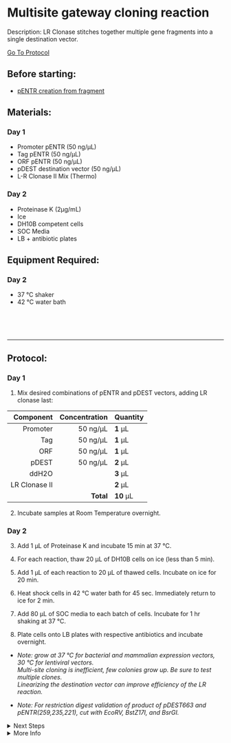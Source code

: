 Multisite gateway cloning reaction 
================================================================================
Description: LR Clonase stitches together multiple gene fragments into a single destination vector.

[Go To Protocol](#protocol)

Before starting:
--------------------------------------------------------------------------------
* [pENTR creation from fragment](./pDONR-BP-reaction.md)

Materials:
--------------------------------------------------------------------------------
### Day 1
  * Promoter pENTR (50 ng/µL)
  * Tag pENTR (50 ng/µL)
  * ORF pENTR (50 ng/µL)
  * pDEST destination vector (50 ng/µL)
  * L-R Clonase II Mix (Thermo)

### Day 2
  * Proteinase K (2µg/mL)
  * Ice
  * DH10B competent cells
  * SOC Media
  * LB + antibiotic plates

Equipment Required:
--------------------------------------------------------------------------------
### Day 2

  * 37 °C shaker
  * 42 °C water bath

<br/>

<br/>

<br/>

<!-- Use <br/> to go to next page -->
___
Protocol:
--------------------------------------------------------------------------------
### Day 1
1. Mix desired combinations of pENTR and pDEST vectors, adding LR clonase last:

  | Component | Concentration | Quantity | 
  | ---------: | ---------: | :---------- |
  | Promoter | 50 ng/µL | **1**  µL |
  | Tag | 50 ng/µL | **1**  µL |
  | ORF | 50 ng/µL | **1**  µL |
  | pDEST | 50 ng/µL | **2**  µL |
  | ddH2O || **3**  µL |
  | LR Clonase II|| **2**  µL |
  || **Total** | **10** µL |
              
 2. Incubate samples at Room Temperature overnight.

### Day 2

3. Add 1 µL of Proteinase K and incubate 15 min at 37 °C.

4. For each reaction, thaw 20 µL of DH10B cells on ice (less than 5 min).

5. Add 1 µL of each reaction to 20 µL of thawed cells. Incubate on ice for 20 min.

6. Heat shock cells in 42 °C water bath for 45 sec. Immediately return to ice for 2 min.

7. Add 80 µL of SOC media to each batch of cells. Incubate for 1 hr shaking at 37 °C.

8. Plate cells onto LB plates with respective antibiotics and incubate overnight.
 * _Note: grow at 37 °C for bacterial and mammalian expression vectors, 30 °C for lentiviral vectors._<br/>_Multi-site cloning is inefficient, few colonies grow up. Be sure to test multiple clones._</br>_Linearizing the destination vector can improve efficiency of the LR reaction._
 
 * _Note: For restriction digest validation of product of pDEST663 and pENTR(259,235,221), cut with EcoRV, BstZ17I, and BsrGI._

<details>
  <summary>Next Steps</summary>
  
</p> <a href="../General/Note-On-Minipreps.md">
GeneJet Plasmid Miniprep</a>

</p> <a href="../General/Restriction-Digest.md">
Restriction Digest </a>

</p> <a href="https://www.sigmaaldrich.com/content/dam/sigma-aldrich/docs/Sigma/Bulletin/2/na0200bul.pdf">
GenElute HP MidiPrep</a>

</details>

<details>
  <summary>More Info</summary>
  
  <a href="https://www.thermofisher.com/us/en/home/life-science/cloning/gateway-cloning/multisite-gateway-technology.html">
Thermo Website</a>  

</details>
